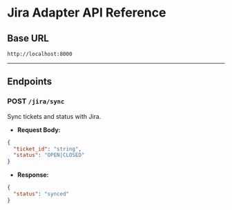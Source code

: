# Jira Adapter API Reference

## Base URL
`http://localhost:8000`

---

## Endpoints

### POST `/jira/sync`
Sync tickets and status with Jira.
- **Request Body:**
```json
{
  "ticket_id": "string",
  "status": "OPEN|CLOSED"
}
```
- **Response:**
```json
{
  "status": "synced"
}
```
